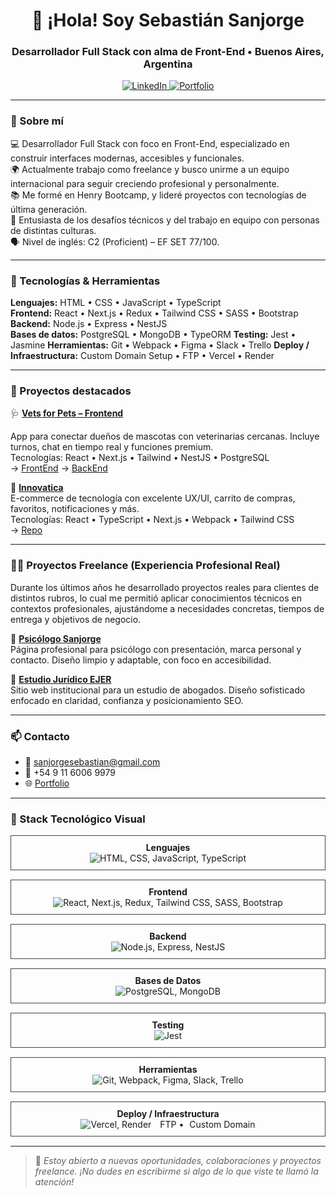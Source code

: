 <h1 align="center">👋 ¡Hola! Soy Sebastián Sanjorge</h1>
<h3 align="center">Desarrollador Full Stack con alma de Front-End • Buenos Aires, Argentina</h3>

<p align="center">
  <a href="https://www.linkedin.com/in/sebastian-sanjorge-frontend-developer/" target="_blank">
    <img src="https://img.shields.io/badge/LinkedIn-blue?style=for-the-badge&logo=linkedin" alt="LinkedIn" />
  </a>
  
  <a href="https://ssanjorge.netlify.app/" target="_blank">
    <img src="https://img.shields.io/badge/Portfolio-brown?style=for-the-badge" alt="Portfolio" />
  </a>
</p>

---

### 🚀 Sobre mí

💻 Desarrollador Full Stack con foco en Front-End, especializado en construir interfaces modernas, accesibles y funcionales.  
🌍 Actualmente trabajo como freelance y busco unirme a un equipo internacional para seguir creciendo profesional y personalmente.  
📚 Me formé en Henry Bootcamp, y lideré proyectos con tecnologías de última generación.  
🧠 Entusiasta de los desafíos técnicos y del trabajo en equipo con personas de distintas culturas.  
🗣 Nivel de inglés: C2 (Proficient) – EF SET 77/100.

---

### 🧰 Tecnologías & Herramientas

**Lenguajes:** HTML • CSS • JavaScript • TypeScript  
**Frontend:** React • Next.js • Redux • Tailwind CSS • SASS • Bootstrap  
**Backend:** Node.js • Express • NestJS  
**Bases de datos:** PostgreSQL • MongoDB • TypeORM 
**Testing:** Jest • Jasmine
**Herramientas:** Git • Webpack • Figma • Slack • Trello
**Deploy / Infraestructura:** Custom Domain Setup • FTP • Vercel • Render

---

### 💼 Proyectos destacados

🩺 **[Vets for Pets – Frontend](https://front-pf-vets-for-pets-main.vercel.app/)**

App para conectar dueños de mascotas con veterinarias cercanas. Incluye turnos, chat en tiempo real y funciones premium.  
Tecnologías: React • Next.js • Tailwind • NestJS • PostgreSQL  
→ [FrontEnd](https://github.com/tiansanjorge/VetsForPets-Front)
→ [BackEnd](https://github.com/tiansanjorge/VetsForPets-Back)

🛒 **[Innovatica](https://innovaticatech.vercel.app/)**  
E-commerce de tecnología con excelente UX/UI, carrito de compras, favoritos, notificaciones y más.  
Tecnologías: React • TypeScript • Next.js • Webpack • Tailwind CSS  
→ [Repo](https://github.com/tiansanjorge/innovatica)

---

### 🧑‍💼 Proyectos Freelance (Experiencia Profesional Real)

Durante los últimos años he desarrollado proyectos reales para clientes de distintos rubros, lo cual me permitió aplicar conocimientos técnicos en contextos profesionales, ajustándome a necesidades concretas, tiempos de entrega y objetivos de negocio.

🔹 **[Psicólogo Sanjorge](https://psicologosanjorge.com.ar/)**  
Página profesional para psicólogo con presentación, marca personal y contacto. Diseño limpio y adaptable, con foco en accesibilidad.  

🔹 **[Estudio Jurídico EJER](https://ejer.com.ar/)**  
Sitio web institucional para un estudio de abogados. Diseño sofisticado enfocado en claridad, confianza y posicionamiento SEO.  

---

### 📫 Contacto

- 📩 sanjorgesebastian@gmail.com  
- 📱 +54 9 11 6006 9979  
- 🌐 [Portfolio](https://ssanjorge.netlify.app/)  

---

### 🧱 Stack Tecnológico Visual

<!-- Lenguajes -->
<div style="border:1px solid #444; padding:10px; margin-bottom:15px; text-align:center;">
  <strong>Lenguajes</strong><br/>
  <img src="https://skillicons.dev/icons?i=html,css,js,ts" title="HTML, CSS, JavaScript, TypeScript" />
</div>

<!-- Frontend -->
<div style="border:1px solid #444; padding:10px; margin-bottom:15px; text-align:center;">
  <strong>Frontend</strong><br/>
  <img src="https://skillicons.dev/icons?i=react,next,redux,tailwind,sass,bootstrap" title="React, Next.js, Redux, Tailwind CSS, SASS, Bootstrap" />
</div>

<!-- Backend -->
<div style="border:1px solid #444; padding:10px; margin-bottom:15px; text-align:center;">
  <strong>Backend</strong><br/>
  <img src="https://skillicons.dev/icons?i=nodejs,express,nestjs" title="Node.js, Express, NestJS" />
</div>

<!-- Bases de datos -->
<div style="border:1px solid #444; padding:10px; margin-bottom:15px; text-align:center;">
  <strong>Bases de Datos</strong><br/>
  <img src="https://skillicons.dev/icons?i=postgres,mongodb" title="PostgreSQL, MongoDB" />
</div>

<!-- Testing -->
<div style="border:1px solid #444; padding:10px; margin-bottom:15px; text-align:center;">
  <strong>Testing</strong><br/>
  <img src="https://skillicons.dev/icons?i=jest" title="Jest" />
</div>

<!-- Herramientas -->
<div style="border:1px solid #444; padding:10px; margin-bottom:15px; text-align:center;">
  <strong>Herramientas</strong><br/>
  <img src="https://skillicons.dev/icons?i=git,webpack,figma,slack,trello" title="Git, Webpack, Figma, Slack, Trello" />
</div>

<!-- Deploy -->
<div style="border:1px solid #444; padding:10px; margin-bottom:15px; text-align:center;">
  <strong>Deploy / Infraestructura</strong><br/>
  <img src="https://skillicons.dev/icons?i=vercel,render" title="Vercel, Render" />
  <span style="margin-left:10px;">FTP</span> • <span style="margin-left:5px;">Custom Domain</span>
</div>

---

> 💬 *Estoy abierto a nuevas oportunidades, colaboraciones y proyectos freelance. ¡No dudes en escribirme si algo de lo que viste te llamó la atención!*
